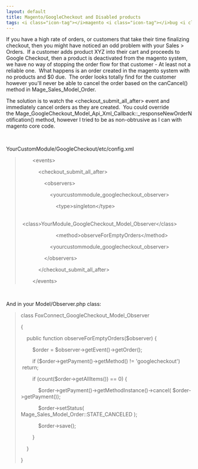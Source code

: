 ```yaml
---
layout: default
title: Magento/GoogleCheckout and Disabled products
tags: <i class="icon-tag"></i>magento <i class="icon-tag"></i>bug <i class="icon-tag"></i>googlecheckout
---
```

<p>If you have a high rate of orders, or customers that take their time finalizing checkout, then you might have noticed an odd problem with your Sales &gt; Orders. &nbsp;If a customer adds product XYZ into their cart and proceeds to Google Checkout, then a product is deactivated from the magento system, we have no way of stopping the order flow for that customer - At least not a reliable one. &nbsp;What happens is an order created in the magento system with no products and $0 due. &nbsp;The order looks totally find for the customer however you'll never be able to cancel the order based on the canCancel() method in Mage_Sales_Model_Order. &nbsp;</p>
<p>The solution is to watch the &lt;checkout_submit_all_after&gt; event and immediately cancel orders as they are created. &nbsp;You could override the&nbsp;Mage_GoogleCheckout_Model_Api_Xml_Callback::_responseNewOrderNotification() method, however I tried to be as non-obtrusive as I can with magento core code. &nbsp;</p>
<p>&nbsp;</p>
<p>YourCustomModule/GoogleCheckout/etc/config.xml</p>
<blockquote>
<p>&nbsp;&nbsp; &nbsp; &nbsp; &nbsp;&lt;events&gt;</p>
<p>&nbsp;&nbsp; &nbsp; &nbsp; &nbsp; &nbsp; &nbsp;&lt;checkout_submit_all_after&gt;</p>
<p>&nbsp;&nbsp; &nbsp; &nbsp; &nbsp; &nbsp; &nbsp; &nbsp; &nbsp;&lt;observers&gt;</p>
<p>&nbsp;&nbsp; &nbsp; &nbsp; &nbsp; &nbsp; &nbsp; &nbsp; &nbsp; &nbsp; &nbsp;&lt;yourcustommodule_googlecheckout_observer&gt;</p>
<p>&nbsp;&nbsp; &nbsp; &nbsp; &nbsp; &nbsp; &nbsp; &nbsp; &nbsp; &nbsp; &nbsp; &nbsp; &nbsp;&lt;type&gt;singleton&lt;/type&gt;</p>
<p>&nbsp;&nbsp; &nbsp; &nbsp; &nbsp; &nbsp; &nbsp; &nbsp; &nbsp; &nbsp; &nbsp; &nbsp; &nbsp;&lt;class&gt;YourModule_GoogleCheckout_Model_Observer&lt;/class&gt;</p>
<p>&nbsp;&nbsp; &nbsp; &nbsp; &nbsp; &nbsp; &nbsp; &nbsp; &nbsp; &nbsp; &nbsp; &nbsp; &nbsp;&lt;method&gt;observeForEmptyOrders&lt;/method&gt;</p>
<p>&nbsp;&nbsp; &nbsp; &nbsp; &nbsp; &nbsp; &nbsp; &nbsp; &nbsp; &nbsp; &nbsp;&lt;yourcustommodule_googlecheckout_observer&gt;</p>
<p>&nbsp;&nbsp; &nbsp; &nbsp; &nbsp; &nbsp; &nbsp; &nbsp; &nbsp;&lt;/observers&gt;</p>
<p>&nbsp;&nbsp; &nbsp; &nbsp; &nbsp; &nbsp; &nbsp;&lt;/checkout_submit_all_after&gt;</p>
<p>&nbsp;&nbsp; &nbsp; &nbsp; &nbsp;&lt;/events&gt;</p>
</blockquote>
<p>&nbsp;</p>
<p>And in your Model/Observer.php class:</p>
<blockquote>
<p>class FoxConnect_GoogleCheckout_Model_Observer</p>
<p>{</p>
<p>&nbsp;&nbsp; &nbsp;public function observeForEmptyOrders($observer) {</p>
<p>&nbsp;&nbsp; &nbsp; &nbsp; &nbsp;$order = $observer-&gt;getEvent()-&gt;getOrder();</p>
<p>&nbsp;&nbsp; &nbsp; &nbsp; &nbsp;if ($order-&gt;getPayment()-&gt;getMethod() != 'googlecheckout') &nbsp;return;</p>
<p>&nbsp;&nbsp; &nbsp; &nbsp; &nbsp;if (count($order-&gt;getAllItems()) == 0) {</p>
<p>&nbsp;&nbsp; &nbsp; &nbsp; &nbsp; &nbsp; &nbsp;$order-&gt;getPayment()-&gt;getMethodInstance()-&gt;cancel( $order-&gt;getPayment());</p>
<p>&nbsp;&nbsp; &nbsp; &nbsp; &nbsp; &nbsp; &nbsp;$order-&gt;setStatus( Mage_Sales_Model_Order::STATE_CANCELED );</p>
<p>&nbsp;&nbsp; &nbsp; &nbsp; &nbsp; &nbsp; &nbsp;$order-&gt;save();</p>
<p>&nbsp;&nbsp; &nbsp; &nbsp; &nbsp;}</p>
<p>&nbsp;&nbsp; &nbsp;}</p>
<p>}</p>
</blockquote>
